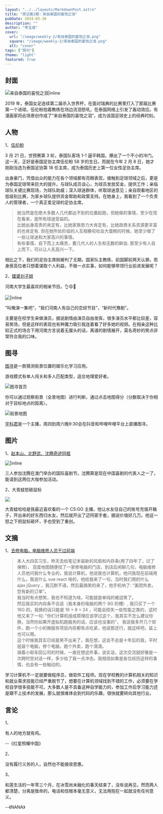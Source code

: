 ```yaml
---
layout: "../../layouts/MarkdownPost.astro"
title: "周记第2期：来自泰国的喜悦之泪"
pubDate: 2024-03-30
description: ""
author: "李玉成"
cover:
  url: "/image/weekly-2/来自泰国的喜悦之泪.png"
  square: "/image/weekly-2/来自泰国的喜悦之泪.png"
  alt: "cover"
tags: ["周刊"]
theme: "light"
featured: true
---
```


## 封面

![来自泰国的喜悦之泪|inline](/image/weekly-2/来自泰国的喜悦之泪.png)

2019 年，泰国女足连续第二届杀入世界杯，在面对瑞典的比赛里打入了那届比赛第一个进球。伍伦盼抱着教练在场边流泪怒吼，在泰国网络上引发了轰动效应。有漫画家将此场景创作成了“来自泰国的喜悦之泪”，成为该国足球史上的经典时刻。

## 人物

1、[伍伦盼](https://www.bilibili.com/video/BV1pf421Z7Q1/?spm_id_from=333.999.0.0&vd_source=0234ab1d8c640cb8252df5ce55d6142d)

3 月 21 日，世预赛第 3 轮，泰国队客场 1-1 逼平韩国，爆出了一个不小的冷门。这一天，正好是泰国足协主席伍伦盼 58 岁的生日。而就在今年 2 月 8 日，她才刚刚当选为泰国足协第 18 任主席，成为泰国历史上第一位女性足协主席。

出身豪门，凭借出众的能力在各个领域都有亮眼表现，接触到足球领域之后，更是为泰国足球带来巨大的提升。与球队成员谈心，为球员发放奖金，提供工作；亲临球队关键比赛现场，为球队助威；深入球迷群体，听取球迷意见；亲自观看地区的低级别比赛，为家乡球队提供资金帮助和政策支持。在她身上，我看到了一个负责人的管理者，一个真正爱足球的足协主席。

> 她当然是在绝大多数人几代都达不到的位置起跑，但她做的事情，至少在现在看来，是所有球迷受益的。  
> 比她出身高贵的肯定有，比她家族势力大肯定有，比她政商关系资源更丰富的也肯定有. 但在她所处阶级的人互相撕咬社会大蛋糕的时候，她至少做了一些让球迷和大家高兴的事情。  
> 有些事情，自下而上太痛苦，要几代人的人生和无数的鲜血. 那至少有人自上而下，可以让人先高兴一下。

相比之下，我们的足协主席刚被判了无期，国家队主教练、前国脚前两天认罪。若身居高位者只想着谋取个人利益，不做一点实事，如何能够带领行业前进发展呢？

2、[媒婆刘子姐](https://space.bilibili.com/1879274359)

河南大学生最喜欢的相亲节目。👌😡👊

![|inline](/image/weekly-2/相亲视频封面.jpg)

“叫俺演一集吧”，“我们河南人有自己的恋综节目”，“新时代豫剧”。

主要是在校学生来做演员，据说剧情由演员自由发挥，很多演员水平都比较差，容易笑场，但是这样的表现也有种魔力吸引我连着看了好多她的视频。在相亲这种比较正式的场合下用河南方言说着无厘头的话，离谱的剧情展开，莫名奇妙的笑点非常符合我的口味。

## 图寻

[图寻](https://tuxun.fun/)是一款猜测街景位置的娱乐化学习应用。

游戏模式有单人闯关和多人匹配类型，适合地理爱好者。

![图寻首页](/image/weekly-2/图寻1.jpg)

你可以通过观察街景（全景地图）进行判断，通过点击地图得分（分数取决于你相对于目标地点的距离）。

![街景地图](/image/weekly-2/图寻2.jpg)

[宇科君](https://space.bilibili.com/93569847)是一个主播，周四到周六晚9:30会在抖音和哔哩哔哩平台上直播图寻。

## 图片

1、[赵本山、北野武、沈腾奇迹同框](https://new.qq.com/rain/a/20240325Q03KP600)

![|inline](/image/weekly-2/赵本山.jpg)

三人参加沈腾在澳门举办的国际喜剧节。沈腾算是现在中国喜剧的代表人之一了，能请到这两位大咖参加活动。

2、大青蛙怒砸鼠标

![](/image/weekly-2/大青蛙怒砸鼠标.jpg)

大青蛙哈哈是我最近喜欢看的一个 CS:GO 主播，他让水友往自己的账号充值开箱子，开出来的好东西归水友，然后就开出了迈阿密手套，据说价值好几万。他这一怒之下把鼠标砸坏，手也受到了重创。

## 文摘

1、[去修电脑，电脑维修人员干过前端](https://www.v2ex.com/t/1028319#reply65)

> 本人大四实习生，昨天去给笔记本装新的风扇和内存条(用了四年了，过了保修)， 百度地图随便找了一家修电脑的门店，到店后闲聊几句，电脑维修人员他问我什么专业的，我说计算机，他说我也计算机，他问我现在前端用什么，我说什么 vue react 啥的，他给我来了一句，当时我们用的什么 ajax jQuery ，我沉默不语，然后最搞笑的来了，他手机响了: “美团外卖，您有新的订单”。  
> 我当时有点想笑，我也不知道为啥，可能就是单纯的被逗笑了。  
> 然后我买的内存条不合适（我本身的电脑的两个 8G 的槽）, 我只买了一个 16G 的，我换的话只能是 16 + 8 = 24 ，可能会损失一些性能之类的，这时他又来了一句: "你们计算机组成原理应该学过这个，我其实不怎么建议你换，当然你如果开虚拟机跑服务的话，应该也没事的"， 我说我多开几个软件，跑一个小的微服务项目内存都有点吃紧，他说那还行，就这样吧，装上也可以用。  
> 这个时候我其实已经是笑不出来了，我在想，这会不会是十年后的我，平时组装个电脑，修个电脑，跑个外卖，跑个滴滴。  
> 骑着小街车回公司的时候，一直在想这件事，说实话，这次交流就好像是一次跨时空对话一样，多少给了我一点冲击。我相信如果是各位经历这样的事情，也会有一些触动的。

学习计算机不一定就要做程序员，做软件工程师。现在学校教的计算机相关的知识和就业需求技能已经严重脱节了，想要在计算机领域找到不错的工作，必须要在学校自学很多技能不可。大多数人是不具备这种自学能力的，参加工作后学习能力还是跟不上技术的发展，那么就很难体会到代码的乐趣，很快就要转向其他行业。

## 言论

1、

有人的地方就有鸡。

--《红星照耀中国》

2、

没有履行义务的人，自然也不能接收恩惠。

3、

和莲生活的一年零三个月，在冰雪尚未融化的春天结束了，没有说再见，然而两人都清楚，分离是致命的，电话和信根本毫无意义，无法用抱在一起就没有任何意义。

--《NANA》
